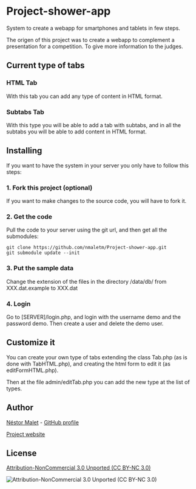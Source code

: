 Project-shower-app
==================

System to create a webapp for smartphones and tablets in few steps. 

The origen of this project was to create a webapp to complement a presentation for a competition. To give more information to the judges.


## Current type of tabs

### HTML Tab

With this tab you can add any type of content in HTML format.

### Subtabs Tab

With this type you will be able to add a tab with subtabs, and in all the subtabs you will be able to add content in HTML format.

## Installing

If you want to have the system in your server you only have to follow this steps:

### 1. Fork this project (optional)

If you want to make changes to the source code, you will have to fork it.

### 2. Get the code

Pull the code to your server using the git url, and then get all the submodules:
```
git clone https://github.com/nmaletm/Project-shower-app.git
git submodule update --init
```
### 3. Put the sample data

Change the extension of the files in the directory /data/db/ from XXX.dat.example  to XXX.dat

### 4. Login

Go to [SERVER]/login.php, and login with the username demo and the password demo. Then create a user and delete the demo user.

## Customize it
 
You can create your own type of tabs extending the class Tab.php (as is done with TabHTML.php), and creating the html form to edit it (as editFormHTML.php).

Then at the file admin/editTab.php you can add the new type at the list of types.

## Author

[Néstor Malet][0] - [GitHub profile][1]

[Project website][4]

## License
[Attribution-NonCommercial 3.0 Unported (CC BY-NC 3.0)][3]

![Attribution-NonCommercial 3.0 Unported (CC BY-NC 3.0)][2]

 [0]: http://www.storn.es/en/home
 [1]: https://github.com/nmaletm
 [2]: http://i.creativecommons.org/l/by-nc/3.0/88x31.png
 [3]: http://creativecommons.org/licenses/by-nc/3.0/
 [4]: http://nmaletm.github.io/Project-shower-app/
